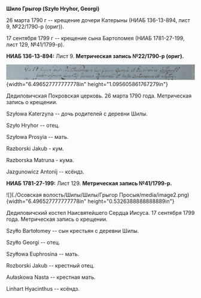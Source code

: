 **Шило Грыгор (Szyło Hryhor, Georgi)**

26 марта 1790 г -- крещение дочери Катерыны (НИАБ 136-13-894, лист 9,
№22/1790-р (ориг)).

17 сентября 1799 г -- крещение сына Бартоломея (НИАБ 1781-27-199, лист
129, №41/1799-р).

**НИАБ 136-13-894:** Лист 9. **Метрическая запись №22/1790-р (ориг).**

![](./media/42f480e8a3a01d3179b9ee17ecffec98f0f60c81.png){width="6.496527777777778in"
height="1.095605861767279in"}

Дедиловичская Покровская церковь. 26 марта 1790 года. Метрическая запись
о крещении.

Szyłowa Katerzyna -- дочь родителей с деревни Шилы.

Szyło Hryhor -- отец.

Szyłowa Prosyia -- мать.

Razborski Jakub - кум.

Razborska Matruna - кума.

Jazgunowicz Antonij -- ксёндз.

**НИАБ 1781-27-199:** Лист 129. **Метрическая запись №41/1799-р.**

![](./Осовская волость/Шилы/Шилы/Грыгор Просыя/media/image2.png){width="6.496527777777778in"
height="0.5326388888888889in"}

Дедиловичский костел Наисвятейшего Сердца Иисуса. 17 сентября 1799 года.
Метрическая запись о крещении.

Szyłło Bartołomey -- сын крестьян с деревни Шилы.

Szyłło Georgi -- отец.

Szyłłowa Euphrosina -- мать.

Rozborski Jakub -- крестный отец.

Aułaskowa Nasta -- крестная мать.

Linhart Hyacinthus -- ксёндз.
